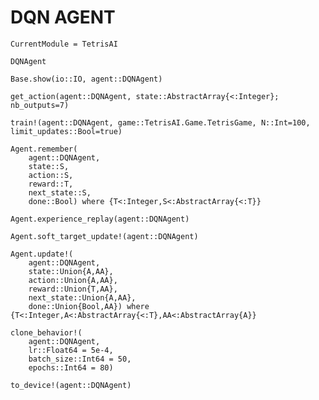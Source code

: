
# DQN AGENT
```@meta
CurrentModule = TetrisAI
```

```@docs
DQNAgent
```

```@docs
Base.show(io::IO, agent::DQNAgent)
```

```@docs
get_action(agent::DQNAgent, state::AbstractArray{<:Integer}; nb_outputs=7)
```

```@docs
train!(agent::DQNAgent, game::TetrisAI.Game.TetrisGame, N::Int=100, limit_updates::Bool=true)
```

```@docs
Agent.remember(
    agent::DQNAgent,
    state::S,
    action::S,
    reward::T,
    next_state::S,
    done::Bool) where {T<:Integer,S<:AbstractArray{<:T}}
```

```@docs
Agent.experience_replay(agent::DQNAgent)
```

```@docs
Agent.soft_target_update!(agent::DQNAgent)
```

```@docs
Agent.update!(
    agent::DQNAgent,
    state::Union{A,AA},
    action::Union{A,AA},
    reward::Union{T,AA},
    next_state::Union{A,AA},
    done::Union{Bool,AA}) where {T<:Integer,A<:AbstractArray{<:T},AA<:AbstractArray{A}}
```

```@docs
clone_behavior!(
    agent::DQNAgent, 
    lr::Float64 = 5e-4, 
    batch_size::Int64 = 50, 
    epochs::Int64 = 80)
```

```@docs
to_device!(agent::DQNAgent)
```